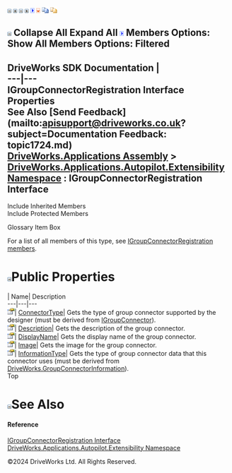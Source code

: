 ![](dotnetimages/collapse.gif) ![](dotnetimages/expand.gif) ![](dotnetimages/collapse.gif) ![](dotnetimages/expand.gif) ![](dotnetimages/drpdown.gif) ![](dotnetimages/drpdown_orange.gif) ![](dotnetimages/copycode.gif) ![](dotnetimages/copycodeHighlight.gif)

![](dotnetimages/collapse.gif) Collapse All Expand All ![](dotnetimages/drpdown.gif) Members Options: Show All  Members Options: Filtered   
---  
DriveWorks SDK Documentation  |   
---|---  
IGroupConnectorRegistration Interface Properties   
See Also [Send Feedback](mailto:apisupport@driveworks.co.uk?subject=Documentation Feedback: topic1724.md)  
[DriveWorks.Applications Assembly](topic13.md) > [DriveWorks.Applications.Autopilot.Extensibility Namespace](topic1633.md) : IGroupConnectorRegistration Interface  
---  
  
Include Inherited Members    
Include Protected Members    


Glossary Item Box

For a list of all members of this type, see [IGroupConnectorRegistration members](topic1725.md).

# ![](dotnetimages/collapse.gif)Public Properties

| Name| Description  
---|---|---  
![ Property](dotnetimages/Property.gif)| [ConnectorType](topic1729.md)| Gets the type of group connector supported by the designer (must be derived from [IGroupConnector](topic1706.md)).   
![ Property](dotnetimages/Property.gif)| [Description](topic1730.md)| Gets the description of the group connector.   
![ Property](dotnetimages/Property.gif)| [DisplayName](topic1731.md)| Gets the display name of the group connector.   
![ Property](dotnetimages/Property.gif)| [Image](topic1732.md)| Gets the image for the group connector.   
![ Property](dotnetimages/Property.gif)| [InformationType](topic1733.md)| Gets the type of group connector data that this connector uses (must be derived from [DriveWorks.GroupConnectorInformation](topic3084.md)).   
Top

# ![](dotnetimages/collapse.gif)See Also

#### Reference

[IGroupConnectorRegistration Interface](topic1724.md)   
[DriveWorks.Applications.Autopilot.Extensibility Namespace](topic1633.md)

©2024 DriveWorks Ltd. All Rights Reserved.
